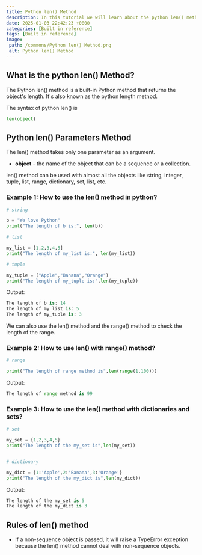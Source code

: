 ```yaml
---
title: Python len() Method
description: In this tutorial we will learn about the python len() method and its uses with examples.
date: 2025-01-03 22:42:23 +0800
categories: [Built in reference]
tags: [Built in reference]
image:
 path: /commons/Python len() Method.png
 alt: Python len() Method
---
```


## What is the python len() Method?

The Python len() method is a built-in Python method that returns the object's length. It's also known as the python length method.

The syntax of python len() is

```python
len(object)

```

## Python len() Parameters Method

The len() method takes only one parameter as an argument.

<script type="text/javascript">
	atOptions = {
		'key' : '98858c4e91885e00ea9926beee01c03e',
		'format' : 'iframe',
		'height' : 90,
		'width' : 728,
		'params' : {}
	};
</script>
<script type="text/javascript" src="https://www.highperformanceformat.com/98858c4e91885e00ea9926beee01c03e/invoke.js"></script>
* **object** \- the name of the object that can be a sequence or a collection.

len() method can be used with almost all the objects like string, integer, tuple, list, range, dictionary, set, list, etc.

### Example 1: How to use the len() method in python?

```python
# string

b = "We love Python"
print("The length of b is:", len(b))

# list

my_list = [1,2,3,4,5]
print("The length of my_list is:", len(my_list))

# tuple

my_tuple = ("Apple","Banana","Orange")
print("The length of my_tuple is:",len(my_tuple))

```

Output:

```python
The length of b is: 14
The length of my_list is: 5
The length of my_tuple is: 3

```

We can also use the len() method and the range() method to check the length of the range.

### Example 2: How to use len() with range() method?

```python
# range

print("The length of range method is",len(range(1,100)))

```

Output:

```python
The length of range method is 99

```

<script type="text/javascript">
	atOptions = {
		'key' : '98858c4e91885e00ea9926beee01c03e',
		'format' : 'iframe',
		'height' : 90,
		'width' : 728,
		'params' : {}
	};
</script>
<script type="text/javascript" src="https://www.highperformanceformat.com/98858c4e91885e00ea9926beee01c03e/invoke.js"></script>
### Example 3: How to use the len() method with dictionaries and sets?

```python
# set

my_set = {1,2,3,4,5}
print("The length of the my_set is",len(my_set))


# dictionary

my_dict = {1:'Apple',2:'Banana',3:'Orange'}
print("The length of the my_dict is",len(my_dict))

```

<script type="text/javascript">
	atOptions = {
		'key' : '98858c4e91885e00ea9926beee01c03e',
		'format' : 'iframe',
		'height' : 90,
		'width' : 728,
		'params' : {}
	};
</script>
<script type="text/javascript" src="https://www.highperformanceformat.com/98858c4e91885e00ea9926beee01c03e/invoke.js"></script>
Output:

```python
The length of the my_set is 5
The length of the my_dict is 3

```

## Rules of len() method

* If a non-sequence object is passed, it will raise a TypeError exception because the len() method cannot deal with non-sequence objects.